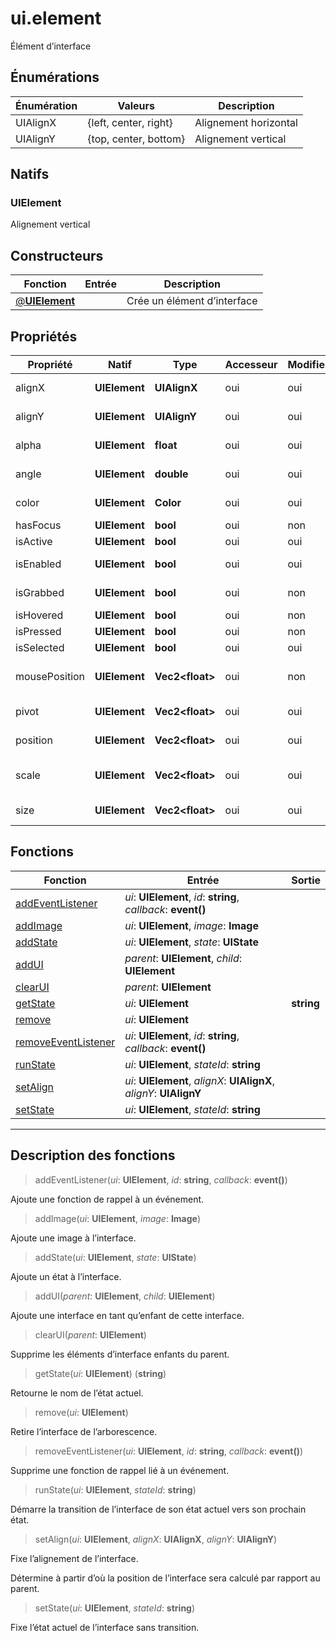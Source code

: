 # ui.element

Élément d’interface
## Énumérations
|Énumération|Valeurs|Description|
|-|-|-|
|UIAlignX|{left, center, right}|Alignement horizontal|
|UIAlignY|{top, center, bottom}|Alignement vertical|
## Natifs
### UIElement
Alignement vertical
## Constructeurs
|Fonction|Entrée|Description|
|-|-|-|
|[@**UIElement**](#ctor_0)||Crée un élément d’interface|
## Propriétés
|Propriété|Natif|Type|Accesseur|Modifieur|Description|
|-|-|-|-|-|-|
|alignX|**UIElement**|**UIAlignX**|oui|oui|Alignement horizontal|
|alignY|**UIElement**|**UIAlignY**|oui|oui|Alignement vertical|
|alpha|**UIElement**|**float**|oui|oui|Opacité de l’interface|
|angle|**UIElement**|**double**|oui|oui|Rotation de l’interface|
|color|**UIElement**|**Color**|oui|oui|Couleur de l’interface|
|hasFocus|**UIElement**|**bool**|oui|non|Focus ?|
|isActive|**UIElement**|**bool**|oui|oui|Actif ?|
|isEnabled|**UIElement**|**bool**|oui|oui|Active/désactive l’interface|
|isGrabbed|**UIElement**|**bool**|oui|non|L’interface est saisie ?|
|isHovered|**UIElement**|**bool**|oui|non|Survolé ?|
|isPressed|**UIElement**|**bool**|oui|non|Pressé ?|
|isSelected|**UIElement**|**bool**|oui|oui|Sélectionné ?|
|mousePosition|**UIElement**|**Vec2\<float>**|oui|non|Position de la souris dans l’interface|
|pivot|**UIElement**|**Vec2\<float>**|oui|oui|Point de rotation de l’interface|
|position|**UIElement**|**Vec2\<float>**|oui|oui|Position relatif au parent|
|scale|**UIElement**|**Vec2\<float>**|oui|oui|Facteur d’échelle de l’interface|
|size|**UIElement**|**Vec2\<float>**|oui|oui|Taille de l’interface|
## Fonctions
|Fonction|Entrée|Sortie|
|-|-|-|
|[addEventListener](#func_0)|*ui*: **UIElement**, *id*: **string**, *callback*: **event()**||
|[addImage](#func_1)|*ui*: **UIElement**, *image*: **Image**||
|[addState](#func_2)|*ui*: **UIElement**, *state*: **UIState**||
|[addUI](#func_3)|*parent*: **UIElement**, *child*: **UIElement**||
|[clearUI](#func_4)|*parent*: **UIElement**||
|[getState](#func_5)|*ui*: **UIElement**|**string**|
|[remove](#func_6)|*ui*: **UIElement**||
|[removeEventListener](#func_7)|*ui*: **UIElement**, *id*: **string**, *callback*: **event()**||
|[runState](#func_8)|*ui*: **UIElement**, *stateId*: **string**||
|[setAlign](#func_9)|*ui*: **UIElement**, *alignX*: **UIAlignX**, *alignY*: **UIAlignY**||
|[setState](#func_10)|*ui*: **UIElement**, *stateId*: **string**||


***
## Description des fonctions

<a id="func_0"></a>
> addEventListener(*ui*: **UIElement**, *id*: **string**, *callback*: **event()**)

Ajoute une fonction de rappel à un événement.

<a id="func_1"></a>
> addImage(*ui*: **UIElement**, *image*: **Image**)

Ajoute une image à l’interface.

<a id="func_2"></a>
> addState(*ui*: **UIElement**, *state*: **UIState**)

Ajoute un état à l’interface.

<a id="func_3"></a>
> addUI(*parent*: **UIElement**, *child*: **UIElement**)

Ajoute une interface en tant qu’enfant de cette interface.

<a id="func_4"></a>
> clearUI(*parent*: **UIElement**)

Supprime les éléments d’interface enfants du parent.

<a id="func_5"></a>
> getState(*ui*: **UIElement**) (**string**)

Retourne le nom de l’état actuel.

<a id="func_6"></a>
> remove(*ui*: **UIElement**)

Retire l’interface de l’arborescence.

<a id="func_7"></a>
> removeEventListener(*ui*: **UIElement**, *id*: **string**, *callback*: **event()**)

Supprime une fonction de rappel lié à un événement.

<a id="func_8"></a>
> runState(*ui*: **UIElement**, *stateId*: **string**)

Démarre la transition de l’interface de son état actuel vers son prochain état.

<a id="func_9"></a>
> setAlign(*ui*: **UIElement**, *alignX*: **UIAlignX**, *alignY*: **UIAlignY**)

Fixe l’alignement de l’interface.

Détermine à partir d’où la position de l’interface sera calculé par rapport au parent.

<a id="func_10"></a>
> setState(*ui*: **UIElement**, *stateId*: **string**)

Fixe l’état actuel de l’interface sans transition.

